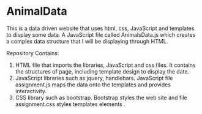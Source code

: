 # AnimalData
This is a data driven website that uses html, css, JavaScript and templates to display some data. A JavaScript file called AnimalsData.js which creates a complex data structure that I will be displaying through HTML.
 
 Repository Contains:
 1. HTML file that imports the libraries, JavaScript and css files. It contains the structures of page, including template design to display the date. 
 2. JavaScript libraries such as jquery, handlebars. JavaScript file assignment.js maps the data onto the templates and provides interactivity.
 3. CSS library such as bootstrap. Bootstrap styles the web site and file assignment.css styles templates elements .
